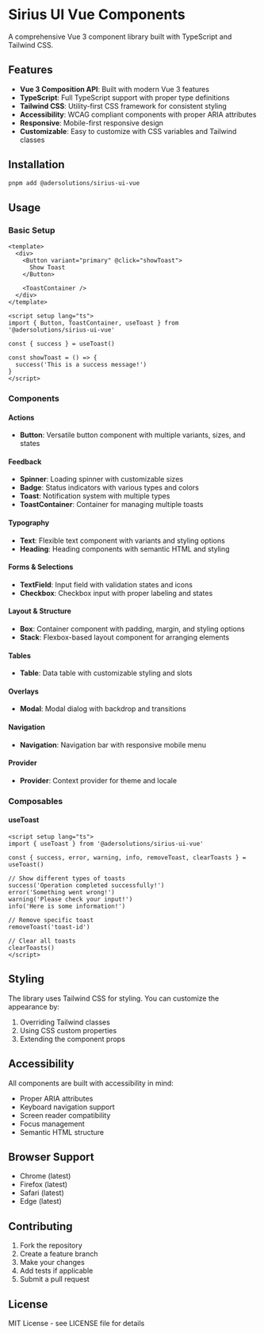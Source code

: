 # Sirius UI Vue Components

A comprehensive Vue 3 component library built with TypeScript and Tailwind CSS.

## Features

- **Vue 3 Composition API**: Built with modern Vue 3 features
- **TypeScript**: Full TypeScript support with proper type definitions
- **Tailwind CSS**: Utility-first CSS framework for consistent styling
- **Accessibility**: WCAG compliant components with proper ARIA attributes
- **Responsive**: Mobile-first responsive design
- **Customizable**: Easy to customize with CSS variables and Tailwind classes

## Installation

```bash
pnpm add @adersolutions/sirius-ui-vue
```

## Usage

### Basic Setup

```vue
<template>
  <div>
    <Button variant="primary" @click="showToast">
      Show Toast
    </Button>
    
    <ToastContainer />
  </div>
</template>

<script setup lang="ts">
import { Button, ToastContainer, useToast } from '@adersolutions/sirius-ui-vue'

const { success } = useToast()

const showToast = () => {
  success('This is a success message!')
}
</script>
```

### Components

#### Actions
- **Button**: Versatile button component with multiple variants, sizes, and states

#### Feedback
- **Spinner**: Loading spinner with customizable sizes
- **Badge**: Status indicators with various types and colors
- **Toast**: Notification system with multiple types
- **ToastContainer**: Container for managing multiple toasts

#### Typography
- **Text**: Flexible text component with variants and styling options
- **Heading**: Heading components with semantic HTML and styling

#### Forms & Selections
- **TextField**: Input field with validation states and icons
- **Checkbox**: Checkbox input with proper labeling and states

#### Layout & Structure
- **Box**: Container component with padding, margin, and styling options
- **Stack**: Flexbox-based layout component for arranging elements

#### Tables
- **Table**: Data table with customizable styling and slots

#### Overlays
- **Modal**: Modal dialog with backdrop and transitions

#### Navigation
- **Navigation**: Navigation bar with responsive mobile menu

#### Provider
- **Provider**: Context provider for theme and locale

### Composables

#### useToast
```vue
<script setup lang="ts">
import { useToast } from '@adersolutions/sirius-ui-vue'

const { success, error, warning, info, removeToast, clearToasts } = useToast()

// Show different types of toasts
success('Operation completed successfully!')
error('Something went wrong!')
warning('Please check your input!')
info('Here is some information!')

// Remove specific toast
removeToast('toast-id')

// Clear all toasts
clearToasts()
</script>
```

## Styling

The library uses Tailwind CSS for styling. You can customize the appearance by:

1. Overriding Tailwind classes
2. Using CSS custom properties
3. Extending the component props

## Accessibility

All components are built with accessibility in mind:

- Proper ARIA attributes
- Keyboard navigation support
- Screen reader compatibility
- Focus management
- Semantic HTML structure

## Browser Support

- Chrome (latest)
- Firefox (latest)
- Safari (latest)
- Edge (latest)

## Contributing

1. Fork the repository
2. Create a feature branch
3. Make your changes
4. Add tests if applicable
5. Submit a pull request

## License

MIT License - see LICENSE file for details
